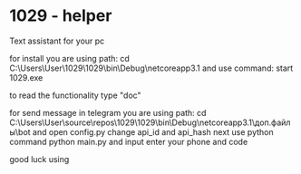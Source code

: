 # 1029 - helper

Text assistant for your pc

for install you are using path: cd C:\Users\User\1029\1029\bin\Debug\netcoreapp3.1
and use command: start 1029.exe

to read the functionality type "doc"

for send message in telegram you are using path: cd C:\Users\User\source\repos\1029\1029\bin\Debug\netcoreapp3.1\доп.файлы\bot
and open config.py change api_id and api_hash
next use python command python main.py and input enter your phone and code

good luck using
